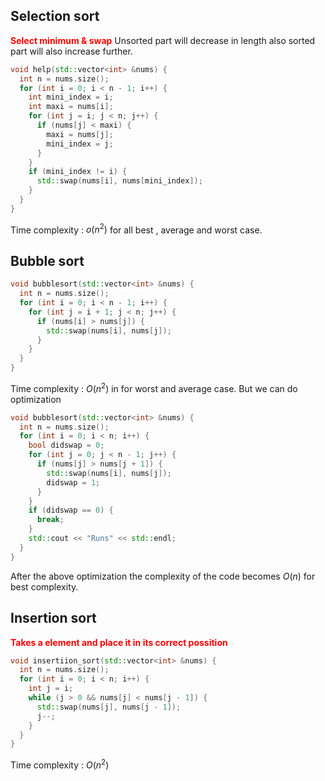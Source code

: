 ## Selection sort
<span style='font-weight:bold;color:red;'>Select minimum & swap</span>
Unsorted part will decrease in length also sorted part will also increase further. 
```cpp
void help(std::vector<int> &nums) {
  int n = nums.size();
  for (int i = 0; i < n - 1; i++) {
    int mini_index = i;
    int maxi = nums[i];
    for (int j = i; j < n; j++) {
      if (nums[j] < maxi) {
        maxi = nums[j];
        mini_index = j;
      }
    }
    if (mini_index != i) {
      std::swap(nums[i], nums[mini_index]);
    }
  }
}
```
Time complexity : $o(n^2)$ for all best , average and worst case.
## Bubble sort
```cpp
void bubblesort(std::vector<int> &nums) {
  int n = nums.size();
  for (int i = 0; i < n - 1; i++) {
    for (int j = i + 1; j < n; j++) {
      if (nums[i] > nums[j]) {
        std::swap(nums[i], nums[j]);
      }
    }
  }
}
```
Time complexity : $O(n^2)$ in for worst and average case. 
But we can do optimization 
```cpp
void bubblesort(std::vector<int> &nums) {
  int n = nums.size();
  for (int i = 0; i < n; i++) {
    bool didswap = 0;
    for (int j = 0; j < n - 1; j++) {
      if (nums[j] > nums[j + 1]) {
        std::swap(nums[i], nums[j]);
        didswap = 1;
      }
    }
    if (didswap == 0) {
      break;
    }
    std::cout << "Runs" << std::endl;
  }
}
```
After the above optimization the complexity of the code becomes $O(n)$ for best complexity. 
## Insertion sort
<span style='font-weight:bold;color:red;'>Takes a element and place it in its correct possition</span>
```cpp
void insertiion_sort(std::vector<int> &nums) {
  int n = nums.size();
  for (int i = 0; i < n; i++) {
    int j = i;
    while (j > 0 && nums[j] < nums[j - 1]) {
      std::swap(nums[j], nums[j - 1]);
      j--;
    }
  }
}
```
Time complexity : $O(n^2)$